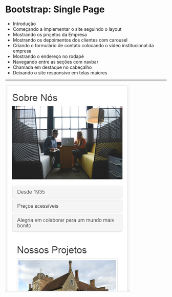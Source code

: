 Bootstrap: Single Page
===============================================

- Introdução
- Começando a implementar o site seguindo o layout
- Mostrando os projetos da Empresa
- Mostrando os depoimentos dos clientes com carousel
- Criando o formulário de contato colocando o vídeo institucional da empresa
- Mostrando o endereço no rodapé
- Navegando entre as seções com navbar
- Chamada em destaque no cabeçalho
- Deixando o site responsivo em telas maiores

--------------------
 ![](https://github.com/jacksonn455/Bootstrap/blob/master/assets/img/img.png)
